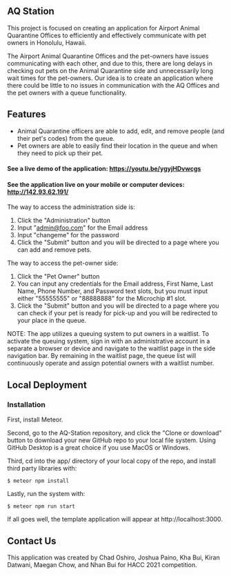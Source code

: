 ## AQ Station

This project is focused on creating an application for Airport Animal Quarantine Offices to efficiently and effectively communicate with pet owners in Honolulu, Hawaii.

The Airport Animal Quarantine Offices and the pet-owners have issues communicating with each other, and due to this, there are long delays in checking out pets on the Animal Quarantine side and unnecessarily long wait times for the pet-owners. Our idea is to create an application where there could be little to no issues in communication with the AQ Offices and the pet owners with a queue functionality.

## Features

<ul>
<li>Animal Quarantine officers are able to add, edit, and remove people (and their pet's codes) from the queue.</li>
<li>Pet owners are able to easily find their location in the queue and when they need to pick up their pet.</li>
</ul>

#### See a live demo of the application: https://youtu.be/ygyjHDvwcgs

#### See the application live on your mobile or computer devices: http://142.93.62.191/

The way to access the administration side is:

1. Click the "Administration" button
2. Input "admin@foo.com" for the Email address
3. Input "changeme" for the password
4. Click the "Submit" button and you will be directed to a page where you can add and remove pets.

The way to access the pet-owner side:

1. Click the "Pet Owner" button
2. You can input any credentials for the Email address, First Name, Last Name, Phone Number, and Password text slots, but you must input either "55555555" or "88888888" for the Microchip #1 slot.
3. Click the "Submit" button and you will be directed to a page where you can check if your pet is ready for pick-up and you will be redirected to your place in the queue.

NOTE: The app utilizes a queuing system to put owners in a waitlist. To activate the queuing system, sign in with an administrative account in a separate a browser or device and navigate to the waitlist page in the side navigation bar. By remaining in the waitlist page, the queue list will continuously operate and assign potential owners with a waitlist number.

## Local Deployment

### Installation

First, install Meteor.

Second, go to the AQ-Station repository, and click the "Clone or download" button to download your new GitHub repo to your local file system. Using GitHub Desktop is a great choice if you use MacOS or Windows.

Third, cd into the app/ directory of your local copy of the repo, and install third party libraries with:

```
$ meteor npm install
```

Lastly, run the system with:

```
$ meteor npm run start
```

If all goes well, the template application will appear at http://localhost:3000.
  
## Contact Us
This application was created by Chad Oshiro, Joshua Paino, Kha Bui, Kiran Datwani, Maegan Chow, and Nhan Bui for HACC 2021 competition.
